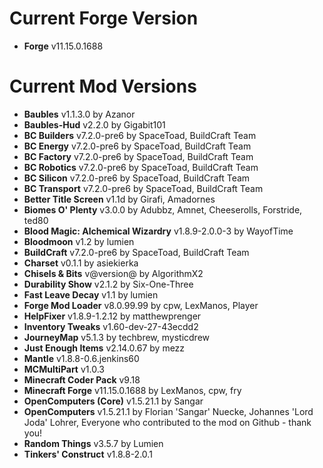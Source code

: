 Current Forge Version
=
- **Forge** v11.15.0.1688

Current Mod Versions
=
- **Baubles** v1.1.3.0 by Azanor
- **Baubles-Hud** v2.2.0 by Gigabit101
- **BC Builders** v7.2.0-pre6 by SpaceToad, BuildCraft Team
- **BC Energy** v7.2.0-pre6 by SpaceToad, BuildCraft Team
- **BC Factory** v7.2.0-pre6 by SpaceToad, BuildCraft Team
- **BC Robotics** v7.2.0-pre6 by SpaceToad, BuildCraft Team
- **BC Silicon** v7.2.0-pre6 by SpaceToad, BuildCraft Team
- **BC Transport** v7.2.0-pre6 by SpaceToad, BuildCraft Team
- **Better Title Screen** v1.1d by Girafi, Amadornes
- **Biomes O' Plenty** v3.0.0 by Adubbz, Amnet, Cheeserolls, Forstride, ted80
- **Blood Magic: Alchemical Wizardry** v1.8.9-2.0.0-3 by WayofTime
- **Bloodmoon** v1.2 by lumien
- **BuildCraft** v7.2.0-pre6 by SpaceToad, BuildCraft Team
- **Charset** v0.1.1 by asiekierka
- **Chisels & Bits** v@version@ by AlgorithmX2
- **Durability Show** v2.1.2 by Six-One-Three
- **Fast Leave Decay** v1.1 by lumien
- **Forge Mod Loader** v8.0.99.99 by cpw, LexManos, Player
- **HelpFixer** v1.8.9-1.2.12 by matthewprenger
- **Inventory Tweaks** v1.60-dev-27-43ecdd2
- **JourneyMap** v5.1.3 by techbrew, mysticdrew
- **Just Enough Items** v2.14.0.67 by mezz
- **Mantle** v1.8.8-0.6.jenkins60
- **MCMultiPart** v1.0.3
- **Minecraft Coder Pack** v9.18
- **Minecraft Forge** v11.15.0.1688 by LexManos, cpw, fry
- **OpenComputers (Core)** v1.5.21.1 by Sangar
- **OpenComputers** v1.5.21.1 by Florian 'Sangar' Nuecke, Johannes 'Lord Joda' Lohrer, Everyone who contributed to the mod on Github - thank you!
- **Random Things** v3.5.7 by Lumien
- **Tinkers' Construct** v1.8.8-2.0.1
